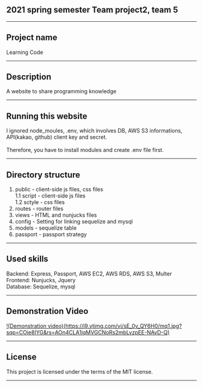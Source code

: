 ## 2021 spring semester Team project2, team 5
- - -
## Project name
  Learning Code
- - -
## Description
  A website to share programming knowledge
- - -
## Running this website
  I ignored node_moules, .env, which involves DB, AWS S3 informations, API(kakao, github) client key and secret.<br>  
  Therefore, you have to install modules and create .env file first.
- - -
## Directory structure
1. public - client-side js files,  css files<br>
   1.1 script - client-side js files<br>
   1.2 sctyle - css files<br>
2. routes - router files
3. views - HTML and nunjucks files
4. config - Setting for linking sequelize and mysql
5. models - sequelize table
6. passport - passport strategy
- - -
## Used skills
  Backend: Express, Passport, AWS EC2, AWS RDS, AWS S3, Multer<br>
  Frontend: Nunjucks, Jquery<br>
  Database: Sequelize, mysql
- - -
## Demonstration Video
[!(Demonstration video)(https://i9.ytimg.com/vi/sE_0v_QY6H0/mq1.jpg?sqp=COie8IYG&rs=AOn4CLA1iqMVGCNoRs2mbLvzpEE-NAvD-Q)](https://www.youtube.com/watch?v=sE_0v_QY6H0)
- - -
## License
  This project is licensed under the terms of the MIT license.
- - -


